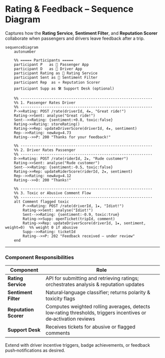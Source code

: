 
# Rating & Feedback – Sequence Diagram

Captures how the **Rating Service**, **Sentiment Filter**, and **Reputation Scorer** collaborate when passengers and drivers leave feedback after a trip.

```mermaid
sequenceDiagram
    autonumber

    %% ===== Participants =====
    participant P   as 📱 Passenger App
    participant D   as 🚗 Driver App
    participant Rating as 📝 Rating Service
    participant Sent as 🧠 Sentiment Filter
    participant Rep  as ⭐ Reputation Scorer
    participant Supp as 🛠️ Support Desk (optional)

    %% ------------------------------------------------------------
    %% 1. Passenger Rates Driver
    %% ------------------------------------------------------------
    P->>Rating: POST /rate(driverId, 4★, "Great ride!")
    Rating->>Sent: analyse("Great ride!")
    Sent-->>Rating: {sentiment:+0.8, toxic:false}
    Rating->>Rating: storeRating()
    Rating->>Rep: updateDriverScore(driverId, 4★, sentiment)
    Rep-->>Rating: newAvg=4.73
    Rating-->>P: 200 "Thanks for your feedback!"

    %% ------------------------------------------------------------
    %% 2. Driver Rates Passenger
    %% ------------------------------------------------------------
    D->>Rating: POST /rate(riderId, 2★, "Rude customer")
    Rating->>Sent: analyse("Rude customer")
    Sent-->>Rating: {sentiment:-0.5, toxic:false}
    Rating->>Rep: updateRiderScore(riderId, 2★, sentiment)
    Rep-->>Rating: newAvg=4.12
    Rating-->>D: 200 "Thanks!"

    %% ------------------------------------------------------------
    %% 3. Toxic or Abusive Comment Flow
    %% ------------------------------------------------------------
    alt Comment flagged toxic
        P->>Rating: POST /rate(driverId, 1★, "Idiot!")
        Rating->>Sent: analyse("Idiot!")
        Sent-->>Rating: {sentiment:-0.9, toxic:true}
        Rating->>Supp: openTicket(tripId, comment)
        Rating->>Rep: updateDriverScore(driverId, 1★, sentiment, weight=0)  %% weight 0 if abusive
        Supp-->>Rating: ticketId
        Rating-->>P: 202 "Feedback received – under review"
    end
```

---

### Component Responsibilities

| Component | Role |
|-----------|------|
| **Rating Service** | API for submitting and retrieving ratings; orchestrates analysis & reputation updates |
| **Sentiment Filter** | Natural‑language classifier; returns polarity & toxicity flags |
| **Reputation Scorer** | Computes weighted rolling averages, detects low‑rating thresholds, triggers incentives or de‑activation reviews |
| **Support Desk** | Receives tickets for abusive or flagged comments |

Extend with driver incentive triggers, badge achievements, or feedback push‑notifications as desired.
